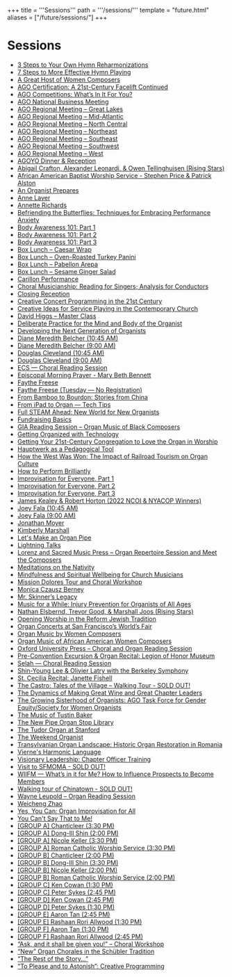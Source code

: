 +++
title = '''Sessions'''
path = '''/sessions/'''
template = "future.html"
aliases = ["/future/sessions/"]
+++

<h1>Sessions</h1>

<ul>
<li><a href="/workshops/3-steps-to-your-own-hymn-reharmonizations/">3 Steps to Your Own Hymn Reharmonizations</a></li>
<li><a href="/workshops/7-steps-to-more-effective-hymn-playing/">7 Steps to More Effective Hymn Playing</a></li>
<li><a href="/workshops/a-great-host-of-women-composers/">A Great Host of Women Composers</a></li>
<li><a href="/workshops/ago-certification-a-21st-century-facelift-continued/">AGO Certification: A 21st-Century Facelift Continued</a></li>
<li><a href="/workshops/ago-competitions-what-s-in-it-for-you/">AGO Competitions: What’s In It For You?</a></li>
<li><a href="/sessions/ago-national-business-meeting/">AGO National Business Meeting</a></li>
<li><a href="/sessions/ago-regional-meeting-great-lakes/">AGO Regional Meeting – Great Lakes</a></li>
<li><a href="/sessions/ago-regional-meeting-mid-atlantic/">AGO Regional Meeting – Mid-Atlantic</a></li>
<li><a href="/sessions/ago-regional-meeting-north-central/">AGO Regional Meeting – North Central</a></li>
<li><a href="/sessions/ago-regional-meeting-northeast/">AGO Regional Meeting – Northeast</a></li>
<li><a href="/sessions/ago-regional-meeting-southeast/">AGO Regional Meeting – Southeast</a></li>
<li><a href="/sessions/ago-regional-meeting-southwest/">AGO Regional Meeting – Southwest</a></li>
<li><a href="/sessions/ago-regional-meeting-west/">AGO Regional Meeting – West</a></li>
<li><a href="/sessions/agoyo-dinner-reception/">AGOYO Dinner & Reception</a></li>
<li><a href="/recitals/abigail-crafton-alexander-leonardi-owen-tellinghuisen-rising-stars/">Abigail Crafton, Alexander Leonardi, & Owen Tellinghuisen (Rising Stars)</a></li>
<li><a href="/worship/african-american-baptist-worship-service-stephen-price-patrick-alston/">African American Baptist Worship Service - Stephen Price & Patrick Alston</a></li>
<li><a href="/workshops/an-organist-prepares/">An Organist Prepares</a></li>
<li><a href="/recitals/anne-laver/">Anne Laver</a></li>
<li><a href="/recitals/annette-richards/">Annette Richards</a></li>
<li><a href="/workshops/befriending-the-butterflies-techniques-for-embracing-performance-anxiety/">Befriending the Butterflies: Techniques for Embracing Performance Anxiety</a></li>
<li><a href="/workshops/body-awareness-101-part-1/">Body Awareness 101: Part 1</a></li>
<li><a href="/workshops/body-awareness-101-part-2/">Body Awareness 101: Part 2</a></li>
<li><a href="/workshops/body-awareness-101-part-3/">Body Awareness 101: Part 3</a></li>
<li><a href="/sessions/box-lunch-caesar-wrap/">Box Lunch – Caesar Wrap</a></li>
<li><a href="/sessions/box-lunch-oven-roasted-turkey-panini/">Box Lunch – Oven-Roasted Turkey Panini</a></li>
<li><a href="/sessions/box-lunch-pabellon-arepa/">Box Lunch – Pabellon Arepa</a></li>
<li><a href="/sessions/box-lunch-sesame-ginger-salad/">Box Lunch – Sesame Ginger Salad</a></li>
<li><a href="/recitals/carillon-performance/">Carillon Performance</a></li>
<li><a href="/workshops/choral-musicianship-reading-for-singers-analysis-for-conductors/">Choral Musicianship: Reading for Singers; Analysis for Conductors</a></li>
<li><a href="/recitals/closing-reception/">Closing Reception</a></li>
<li><a href="/workshops/creative-concert-programming-in-the-21st-century/">Creative Concert Programming in the 21st Century</a></li>
<li><a href="/workshops/creative-ideas-for-service-playing-in-the-contemporary-church/">Creative Ideas for Service Playing in the Contemporary Church</a></li>
<li><a href="/workshops/david-higgs-master-class/">David Higgs – Master Class</a></li>
<li><a href="/workshops/deliberate-practice-for-the-mind-and-body-of-the-organist/">Deliberate Practice for the Mind and Body of the Organist</a></li>
<li><a href="/workshops/developing-the-next-generation-of-organists/">Developing the Next Generation of Organists</a></li>
<li><a href="/recitals/diane-meredith-belcher-10-45-am/">Diane Meredith Belcher (10:45 AM)</a></li>
<li><a href="/recitals/diane-meredith-belcher-9-00-am/">Diane Meredith Belcher (9:00 AM)</a></li>
<li><a href="/recitals/douglas-cleveland-10-45-am/">Douglas Cleveland (10:45 AM)</a></li>
<li><a href="/recitals/douglas-cleveland-9-00-am/">Douglas Cleveland (9:00 AM)</a></li>
<li><a href="/workshops/ecs-choral-reading-session/">ECS — Choral Reading Session</a></li>
<li><a href="/worship/episcopal-morning-prayer-mary-beth-bennett/">Episcopal Morning Prayer - Mary Beth Bennett</a></li>
<li><a href="/recitals/faythe-freese/">Faythe Freese</a></li>
<li><a href="/recitals/faythe-freese-tuesday-no-registration/">Faythe Freese (Tuesday — No Registration)</a></li>
<li><a href="/workshops/from-bamboo-to-bourdon-stories-from-china/">From Bamboo to Bourdon: Stories from China</a></li>
<li><a href="/workshops/from-ipad-to-organ-tech-tips/">From iPad to Organ — Tech Tips</a></li>
<li><a href="/workshops/full-steam-ahead-new-world-for-new-organists/">Full STEAM Ahead: New World for New Organists</a></li>
<li><a href="/workshops/fundraising-basics/">Fundraising Basics</a></li>
<li><a href="/workshops/gia-reading-session-organ-music-of-black-composers/">GIA Reading Session – Organ Music of Black Composers</a></li>
<li><a href="/workshops/getting-organized-with-technology/">Getting Organized with Technology</a></li>
<li><a href="/workshops/getting-your-21st-century-congregation-to-love-the-organ-in-worship/">Getting Your 21st-Century Congregation to Love the Organ in Worship</a></li>
<li><a href="/workshops/hauptwerk-as-a-pedagogical-tool/">Hauptwerk as a Pedagogical Tool</a></li>
<li><a href="/workshops/how-the-west-was-won-the-impact-of-railroad-tourism-on-organ-culture/">How the West Was Won: The Impact of Railroad Tourism on Organ Culture</a></li>
<li><a href="/workshops/how-to-perform-brilliantly/">How to Perform Brilliantly</a></li>
<li><a href="/workshops/improvisation-for-everyone-part-1/">Improvisation for Everyone, Part 1</a></li>
<li><a href="/workshops/improvisation-for-everyone-part-2/">Improvisation for Everyone, Part 2</a></li>
<li><a href="/workshops/improvisation-for-everyone-part-3/">Improvisation for Everyone, Part 3</a></li>
<li><a href="/recitals/james-kealey-robert-horton-2022-ncoi-nyacop-winners/">James Kealey & Robert Horton (2022 NCOI & NYACOP Winners)</a></li>
<li><a href="/recitals/joey-fala-10-45-am/">Joey Fala (10:45 AM)</a></li>
<li><a href="/recitals/joey-fala-9-00-am/">Joey Fala (9:00 AM)</a></li>
<li><a href="/recitals/jonathan-moyer/">Jonathan Moyer</a></li>
<li><a href="/recitals/kimberly-marshall/">Kimberly Marshall</a></li>
<li><a href="/workshops/let-s-make-an-organ-pipe/">Let's Make an Organ Pipe</a></li>
<li><a href="/workshops/lightning-talks/">Lightning Talks</a></li>
<li><a href="/workshops/lorenz-and-sacred-music-press-organ-repertoire-session-and-meet-the-composers/">Lorenz and Sacred Music Press – Organ Repertoire Session and Meet the Composers</a></li>
<li><a href="/workshops/meditations-on-the-nativity/">Meditations on the Nativity</a></li>
<li><a href="/workshops/mindfulness-and-spiritual-wellbeing-for-church-musicians/">Mindfulness and Spiritual Wellbeing for Church Musicians</a></li>
<li><a href="/workshops/mission-dolores-tour-and-choral-workshop/">Mission Dolores Tour and Choral Workshop</a></li>
<li><a href="/recitals/monica-czausz-berney/">Monica Czausz Berney</a></li>
<li><a href="/workshops/mr-skinner-s-legacy/">Mr. Skinner’s Legacy</a></li>
<li><a href="/workshops/music-for-a-while-injury-prevention-for-organists-of-all-ages/">Music for a While: Injury Prevention for Organists of All Ages</a></li>
<li><a href="/recitals/nathan-elsbernd-trevor-good-marshall-joos-rising-stars/">Nathan Elsbernd, Trevor Good, & Marshall Joos (Rising Stars)</a></li>
<li><a href="/worship/opening-worship-in-the-reform-jewish-tradition/">Opening Worship in the Reform Jewish Tradition</a></li>
<li><a href="/workshops/organ-concerts-at-san-francisco-s-world-s-fair/">Organ Concerts at San Francisco’s World’s Fair</a></li>
<li><a href="/workshops/organ-music-by-women-composers/">Organ Music by Women Composers</a></li>
<li><a href="/workshops/organ-music-of-african-american-women-composers/">Organ Music of African American Women Composers</a></li>
<li><a href="/workshops/oxford-university-press-choral-and-organ-reading-session/">Oxford University Press – Choral and Organ Reading Session</a></li>
<li><a href="/recitals/pre-convention-excursion-organ-recital-legion-of-honor-museum/">Pre-Convention Excursion & Organ Recital: Legion of Honor Museum</a></li>
<li><a href="/workshops/selah-choral-reading-session/">Selah — Choral Reading Session</a></li>
<li><a href="/recitals/shin-young-lee-olivier-latry-with-the-berkeley-symphony/">Shin-Young Lee & Olivier Latry with the Berkeley Symphony</a></li>
<li><a href="/recitals/st-cecilia-recital-janette-fishell/">St. Cecilia Recital: Janette Fishell</a></li>
<li><a href="/workshops/the-castro-tales-of-the-village-walking-tour-sold-out/">The Castro: Tales of the Village – Walking Tour - SOLD OUT!</a></li>
<li><a href="/workshops/the-dynamics-of-making-great-wine-and-great-chapter-leaders/">The Dynamics of Making Great Wine and Great Chapter Leaders</a></li>
<li><a href="/workshops/the-growing-sisterhood-of-organists-ago-task-force-for-gender-equity-society-for-women-organists/">The Growing Sisterhood of Organists: AGO Task Force for Gender Equity/Society for Women Organists</a></li>
<li><a href="/workshops/the-music-of-tustin-baker/">The Music of Tustin Baker</a></li>
<li><a href="/workshops/the-new-pipe-organ-stop-library/">The New Pipe Organ Stop Library</a></li>
<li><a href="/workshops/the-tudor-organ-at-stanford/">The Tudor Organ at Stanford</a></li>
<li><a href="/workshops/the-weekend-organist/">The Weekend Organist</a></li>
<li><a href="/workshops/transylvanian-organ-landscape-historic-organ-restoration-in-romania/">Transylvanian Organ Landscape: Historic Organ Restoration in Romania</a></li>
<li><a href="/workshops/vierne-s-harmonic-language/">Vierne's Harmonic Language</a></li>
<li><a href="/workshops/visionary-leadership-chapter-officer-training/">Visionary Leadership: Chapter Officer Training</a></li>
<li><a href="/workshops/visit-to-sfmoma-sold-out/">Visit to SFMOMA - SOLD OUT!</a></li>
<li><a href="/workshops/wiifm-what-s-in-it-for-me-how-to-influence-prospects-to-become-members/">WIIFM — What’s in it for Me? How to Influence Prospects to Become Members</a></li>
<li><a href="/workshops/walking-tour-of-chinatown-sold-out/">Walking tour of Chinatown - SOLD OUT!</a></li>
<li><a href="/workshops/wayne-leupold-organ-reading-session/">Wayne Leupold – Organ Reading Session</a></li>
<li><a href="/recitals/weicheng-zhao/">Weicheng Zhao</a></li>
<li><a href="/workshops/yes-you-can-organ-improvisation-for-all/">Yes, You Can: Organ Improvisation for All</a></li>
<li><a href="/workshops/you-can-t-say-that-to-me/">You Can't Say That to Me!</a></li>
<li><a href="/recitals/group-a-chanticleer-3-30-pm/">[GROUP A] Chanticleer (3:30 PM)</a></li>
<li><a href="/recitals/group-a-dong-ill-shin-2-00-pm/">[GROUP A] Dong-Ill Shin (2:00 PM)</a></li>
<li><a href="/recitals/group-a-nicole-keller-3-30-pm/">[GROUP A] Nicole Keller (3:30 PM)</a></li>
<li><a href="/worship/group-a-roman-catholic-worship-service-3-30-pm/">[GROUP A] Roman Catholic Worship Service (3:30 PM)</a></li>
<li><a href="/recitals/group-b-chanticleer-2-00-pm/">[GROUP B] Chanticleer (2:00 PM)</a></li>
<li><a href="/recitals/group-b-dong-ill-shin-3-30-pm/">[GROUP B] Dong-Ill Shin (3:30 PM)</a></li>
<li><a href="/recitals/group-b-nicole-keller-2-00-pm/">[GROUP B] Nicole Keller (2:00 PM)</a></li>
<li><a href="/worship/group-b-roman-catholic-worship-service-2-00-pm/">[GROUP B] Roman Catholic Worship Service (2:00 PM)</a></li>
<li><a href="/recitals/group-c-ken-cowan-1-30-pm/">[GROUP C] Ken Cowan (1:30 PM)</a></li>
<li><a href="/recitals/group-c-peter-sykes-2-45-pm/">[GROUP C] Peter Sykes (2:45 PM)</a></li>
<li><a href="/recitals/group-d-ken-cowan-2-45-pm/">[GROUP D] Ken Cowan (2:45 PM)</a></li>
<li><a href="/recitals/group-d-peter-sykes-1-30-pm/">[GROUP D] Peter Sykes (1:30 PM)</a></li>
<li><a href="/recitals/group-e-aaron-tan-2-45-pm/">[GROUP E] Aaron Tan (2:45 PM)</a></li>
<li><a href="/recitals/group-e-rashaan-rori-allwood-1-30-pm/">[GROUP E] Rashaan Rori Allwood (1:30 PM)</a></li>
<li><a href="/recitals/group-f-aaron-tan-1-30-pm/">[GROUP F] Aaron Tan (1:30 PM)</a></li>
<li><a href="/recitals/group-f-rashaan-rori-allwood-2-45-pm/">[GROUP F] Rashaan Rori Allwood (2:45 PM)</a></li>
<li><a href="/workshops/ask-and-it-shall-be-given-you-choral-workshop/">“Ask, and it shall be given you!” – Choral Workshop</a></li>
<li><a href="/workshops/new-organ-chorales-in-the-schübler-tradition/">“New” Organ Chorales in the Schübler Tradition</a></li>
<li><a href="/workshops/the-rest-of-the-story/">“The Rest of the Story…”</a></li>
<li><a href="/workshops/to-please-and-to-astonish-creative-programming/">“To Please and to Astonish”: Creative Programming</a></li>
</ul>
